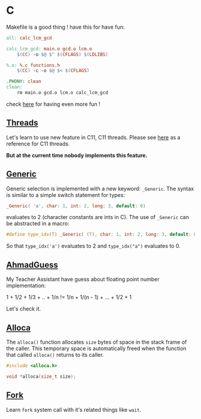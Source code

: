 # C
Makefile is a good thing ! have this for have fun:
```Makefile
all: calc_lcm_gcd

calc_lcm_gcd: main.o gcd.o lcm.o
	$(CC) -o $@ $^ $(CFLAGS) $(LDLIBS)

%.o: %.c functions.h
	$(CC) -c -o $@ $< $(CFLAGS)

.PHONY: clean
clean:
	rm main.o gcd.o lcm.o calc_lcm_gcd
```
check [here](http://www.cs.colby.edu/maxwell/courses/tutorials/maketutor/) for having even more fun !

## [Threads](Threads)
Let's learn to use new feature in C11, C11 threads.
Please see [here](http://en.cppreference.com/w/c/thread) as a reference for C11 threads.

**But at the current time nobody implements this feature.**

## [Generic](Generic)
Generic selection is implemented with a new keyword: `_Generic`.
The syntax is similar to a simple switch statement for types:

```c
_Generic( 'a', char: 1, int: 2, long: 3, default: 0)
```

evaluates to 2 (character constants are ints in C).
The use of `_Generic` can be abstracted in a macro:

```c
#define type_idx(T) _Generic( (T), char: 1, int: 2, long: 3, default: 0)
```

So that `type_idx('a')` evaluates to 2 and `type_idx("a")` evaluates to 0.

## [AhmadGuess](AhmadGuess)
My Teacher Assistant have guess about floating point number implementation:

1 + 1/2 + 1/3 + .. + 1/n != 1/n + 1/(n - 1) + ... + 1/2 + 1

Let's check it.

## [Alloca](alloca)
The `alloca()` function allocates `size` bytes of space in the stack
frame of the caller. This temporary space is automatically freed
when the function that called `alloca()` returns to its caller.

```c
#include <alloca.h>

void *alloca(size_t size);
```

## [Fork](Fork)
Learn `fork` system call with it's related things like `wait`.
